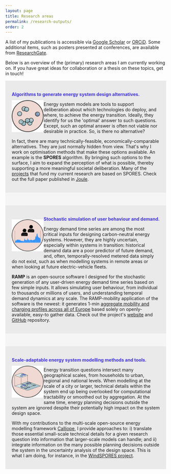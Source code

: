 ```yaml
---
layout: page
title: Research areas
permalink: /research-outputs/
order: 2
---
```


A list of my publications is accessible via [Google Scholar](https://scholar.google.com/citations?user=6DhK95QAAAAJ&hl=en) or [ORCiD](https://orcid.org/0000-0002-7624-5886). Some additional items, such as posters presented at conferences, are available from [ResearchGate](https://www.researchgate.net/profile/Francesco-Lombardi-5/research).

Below is an overview of the (primary) research areas I am currently working on. If you have great ideas for collaboration or a thesis on these topics, get in touch!

<div style="background-color: #EAEAEA; text-align:left; vertical-align: middle; padding:20px 20px;">
<p><h style="color: #4032F9;"><b>Algorithms to generate energy system design alternatives.</b></h> 

<img src="/assets/spores.svg" width="100" align="left" style="padding-top: 10px; padding-bottom: 10px" class="next-to-text"/>

Energy system models are tools to support deliberation about which technologies do deploy, and where, to achieve the energy transition. Ideally, they identify for us the 'optimal' answer to such questions. Except, such an optimal answer is often not viable nor desirable in practice. So, is there no alternative? </p>

<p>In fact, there are many technically-feasible, economically-comparable alternatives. They are just normally hidden from view. That's why I work on optimisation methods that make these options available. An example is the <b>SPORES</b> algorithm. By bringing such options to the surface, I aim to expand the perception of what is possible, thereby supporting a more meaningful societal deliberation. Many of the <a href="/projects">projects</a> that fund my current research are based on SPORES. Check out the full paper published in  <a href="https://www.cell.com/joule/fulltext/S2542-4351(20)30348-2?_returnURL=https%3A%2F%2Flinkinghub.elsevier.com%2Fretrieve%2Fpii%2FS2542435120303482%3Fshowall%3Dtrue">Joule</a>.</p>

</div>

<div style="background-color: #F5F5F5; text-align:left; vertical-align: middle; padding:20px 20px;"></div>

<div style="background-color: #EAEAEA; text-align:left; vertical-align: middle; padding:20px 20px;">
<p><h style="color: #4032F9;"><b>Stochastic simulation of user behaviour and demand.</b></h> 

<img src="/assets/demand_sim.svg" width="100" align="left" style="padding-top: 10px; padding-bottom: 10px" class="next-to-text"/>

Energy demand time series are among the most critical inputs for designing carbon-neutral energy systems. However, they are highly uncertain, especially within systems in transition: historical demand data are a poor predictor of future demand, and, often, temporally-resolved metered data simply do not exist, such as when modelling systems in remote areas or when looking at future electric-vehicle fleets. </p>

<p><b>RAMP</b> is an open-source software I designed for the stochastic generation of any user-driven energy demand time series based on few simple inputs. It allows simulating user behaviour, from individual to thousands or millions of users, and understanding temporal demand dynamics at any scale. The RAMP-mobility application of the software is the newest: it generates 1-min <a href="https://www.sciencedirect.com/science/article/pii/S0306261922001416">aggregate mobility and charging profiles across all of Europe</a> based solely on openly-available, easy-to gather data. Check out the project's <a href="https://rampdemand.org">website</a> and <a href="https://github.com/RAMP-project">GitHub</a> repository.</p>

</div>

<div style="background-color: #F5F5F5; text-align:left; vertical-align: middle; padding:20px 20px;"></div>

<div style="background-color: #EAEAEA; text-align:left; vertical-align: middle; padding:20px 20px;">
<p><h style="color: #4032F9;"><b>Scale-adaptable energy system modelling methods and tools.</b></h> 

<img src="/assets/cross_scale.svg" width="100" align="left" style="padding-top: 10px; padding-bottom: 10px" class="next-to-text"/>

Energy transition questions intersect many geographical scales, from households to urban, regional and national levels. When modelling at the scale of a city or larger, technical details within the system end up being overlooked for computational tractability or smoothed out by aggregation. At the same time, energy planning decisions outside the system are ignored despite their potentially high impact on the system design space.</p> 

<p>With my contributions to the multi-scale open-source energy modelling framework <a href="https://callio.pe">Calliope</a>, I provide approaches to: i) translate those essential small-scale technical details for a given research question into information that larger-scale models can handle; and ii) integrate information on the many possible planning decisions outside the system in the uncertainty analysis of the design space. This is what I am doing, for instance, in the <a href="/projects">WindSPORES project</a>. </p>

</div>